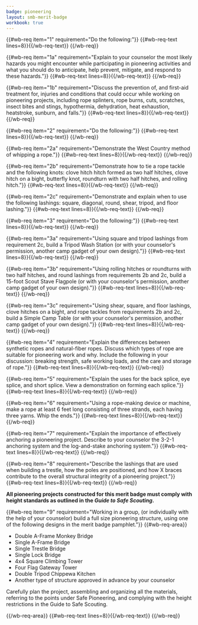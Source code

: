 ```yaml
---
badge: pioneering
layout: smb-merit-badge
workbook: true
---
```



{{#wb-req item="1" requirement="Do the following:"}}
{{#wb-req-text lines=8}}{{/wb-req-text}}
{{/wb-req}}

{{#wb-req item="1a" requirement="Explain to your counselor the most likely hazards you might encounter while participating in pioneering activities and what you should do to anticipate, help prevent, mitigate, and respond to these hazards."}}
{{#wb-req-text lines=8}}{{/wb-req-text}}
{{/wb-req}}

{{#wb-req item="1b" requirement="Discuss the prevention of, and first-aid treatment for, injuries and conditions that could occur while working on pioneering projects, including rope splinters, rope burns, cuts, scratches, insect bites and stings, hypothermia, dehydration, heat exhaustion, heatstroke, sunburn, and falls."}}
{{#wb-req-text lines=8}}{{/wb-req-text}}
{{/wb-req}}

{{#wb-req item="2" requirement="Do the following:"}}
{{#wb-req-text lines=8}}{{/wb-req-text}}
{{/wb-req}}

{{#wb-req item="2a" requirement="Demonstrate the West Country method of whipping a rope."}}
{{#wb-req-text lines=8}}{{/wb-req-text}}
{{/wb-req}}

{{#wb-req item="2b" requirement="Demonstrate how to tie a rope tackle and the following knots: clove hitch hitch formed as two half hitches, clove hitch on a bight, butterfly knot, roundturn with two half hitches, and rolling hitch."}}
{{#wb-req-text lines=8}}{{/wb-req-text}}
{{/wb-req}}

{{#wb-req item="2c" requirement="Demonstrate and explain when to use the following lashings: square, diagonal, round, shear, tripod, and floor lashing."}}
{{#wb-req-text lines=8}}{{/wb-req-text}}
{{/wb-req}}

{{#wb-req item="3" requirement="Do the following:"}}
{{#wb-req-text lines=8}}{{/wb-req-text}}
{{/wb-req}}

{{#wb-req item="3a" requirement="Using square and tripod lashings from requirement 2c, build a Tripod Wash Station (or with your counselor's permission, another camp gadget of your own design)."}}
{{#wb-req-text lines=8}}{{/wb-req-text}}
{{/wb-req}}

{{#wb-req item="3b" requirement="Using rolling hitches or roundturns with two half hitches, and round lashings from requirements 2b and 2c, build a 15-foot Scout Stave Flagpole (or with your counselor's permission, another camp gadget of your own design)."}}
{{#wb-req-text lines=8}}{{/wb-req-text}}
{{/wb-req}}

{{#wb-req item="3c" requirement="Using shear, square, and floor lashings, clove hitches on a bight, and rope tackles from requirements 2b and 2c, build a Simple Camp Table (or with your counselor's permission, another camp gadget of your own design)."}}
{{#wb-req-text lines=8}}{{/wb-req-text}}
{{/wb-req}}

{{#wb-req item="4" requirement="Explain the differences between synthetic ropes and natural-fiber ropes. Discuss which types of rope are suitable for pioneering work and why. Include the following in your discussion: breaking strength, safe working loads, and the care and storage of rope."}}
{{#wb-req-text lines=8}}{{/wb-req-text}}
{{/wb-req}}

{{#wb-req item="5" requirement="Explain the uses for the back splice, eye splice, and short splice. View a demonstration on forming each splice."}}
{{#wb-req-text lines=8}}{{/wb-req-text}}
{{/wb-req}}

{{#wb-req item="6" requirement="Using a rope-making device or machine, make a rope at least 6 feet long consisting of three strands, each having three yarns. Whip the ends."}}
{{#wb-req-text lines=8}}{{/wb-req-text}}
{{/wb-req}}

{{#wb-req item="7" requirement="Explain the importance of effectively anchoring a pioneering project. Describe to your counselor the 3-2-1 anchoring system and the log-and-stake anchoring system."}}
{{#wb-req-text lines=8}}{{/wb-req-text}}
{{/wb-req}}

{{#wb-req item="8" requirement="Describe the lashings that are used when building a trestle, how the poles are positioned, and how X braces contribute to the overall structural integrity of a pioneering project."}}
{{#wb-req-text lines=8}}{{/wb-req-text}}
{{/wb-req}}

**All pioneering projects constructed for this merit badge must comply with height standards as outlined in the *Guide to Safe Scouting*.**

{{#wb-req item="9" requirement="Working in a group, (or individually with the help of your counselor) build a full size pioneering structure, using one of the following designs in the merit badge pamphlet."}}
{{#wb-req-area}}

<ul>
<li>Double A-Frame Monkey Bridge</li>
<li>Single A-Frame Bridge</li>
<li>Single Trestle Bridge</li>
<li>Single Lock Bridge</li>
<li>4x4 Square Climbing Tower</li>
<li>Four Flag Gateway Tower</li>
<li>Double Tripod Chippewa Kitchen</li>
<li>Another type of structure approved in advance by your counselor</li>
</ul>

Carefully plan the project, assembling and organizing all the materials, referring to the points under Safe Pioneering, and complying with the height restrictions in the Guide to Safe Scouting.

{{/wb-req-area}}
{{#wb-req-text lines=8}}{{/wb-req-text}}
{{/wb-req}}
